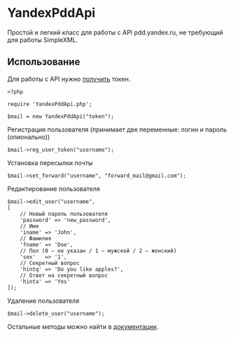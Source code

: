 YandexPddApi
============

Простой и легкий класс для работы с API pdd.yandex.ru, не требующий для работы SimpleXML.

Использование
------

Для работы с API нужно [получить](https://pddimp.yandex.ru/get_token.xml?domain_name=example.com) токен.

```
<?php

require 'YandexPddApi.php';

$mail = new YandexPddApi("token");

```

Регистрация пользователя (принимает две переменные: логин и пароль (опионально))

`$mail->reg_user_token("username");`

Установка пересылки почты

`$mail->set_forward("username", "forward_mail@gmail.com");`

Редактирование пользователя

```
$mail->edit_user("username",
[
	// Новый пароль пользователя
	'password' => 'new_password',
	// Имя
	'iname' => 'John',
	// Фамилия
	'fname' => 'Doe',
	// Пол (0 — не указан / 1 — мужской / 2 — женский)
	'sex'	=> '1',
	// Секретный вопрос
	'hintq' => 'Do you like apples?',
	// Ответ на секретный вопрос
	'hinta' => 'Yes'
]);
```

Удаление пользователя

`$mail->delete_user("username");`

Остальные методы можно найти в [документации](http://api.yandex.ru/pdd/doc/concepts/general.xml).
